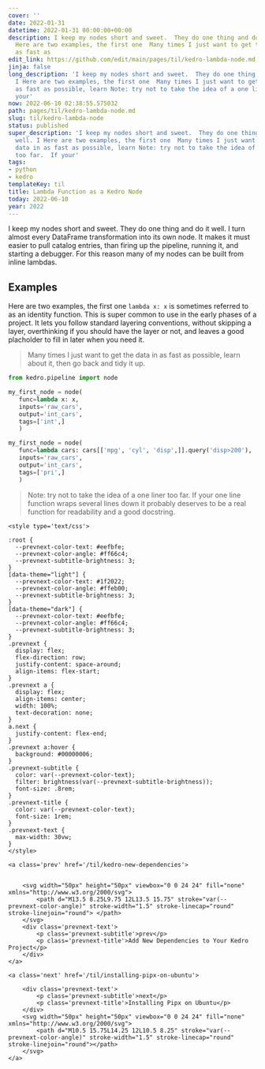 ```yaml
---
cover: ''
date: 2022-01-31
datetime: 2022-01-31 00:00:00+00:00
description: I keep my nodes short and sweet.  They do one thing and do it well. I
  Here are two examples, the first one  Many times I just want to get the data in
  as fast as
edit_link: https://github.com/edit/main/pages/til/kedro-lambda-node.md
jinja: false
long_description: 'I keep my nodes short and sweet.  They do one thing and do it well.
  I Here are two examples, the first one  Many times I just want to get the data in
  as fast as possible, learn Note: try not to take the idea of a one liner too far.  If
  your'
now: 2022-06-10 02:38:55.575032
path: pages/til/kedro-lambda-node.md
slug: til/kedro-lambda-node
status: published
super_description: 'I keep my nodes short and sweet.  They do one thing and do it
  well. I Here are two examples, the first one  Many times I just want to get the
  data in as fast as possible, learn Note: try not to take the idea of a one liner
  too far.  If your'
tags:
- python
- kedro
templateKey: til
title: Lambda Function as a Kedro Node
today: 2022-06-10
year: 2022
---
```


I keep my nodes short and sweet.  They do one thing and do it well. I
turn almost every DataFrame transformation into its own node.  It makes
it must easier to pull catalog entries, than firing up the pipeline,
running it, and starting a debugger.  For this reason many of my nodes
can be built from inline lambdas.

## Examples

Here are two examples, the first one `lambda x: x` is sometimes referred
to as an identity function.  This is super common to use in the early
phases of a project.  It lets you follow standard layering conventions,
without skipping a layer, overthinking if you should have the layer or
not, and leaves a good placholder to fill in later when you need it.

> Many times I just want to get the data in as fast as possible, learn
> about it, then go back and tidy it up.

``` python
from kedro.pipeline import node

my_first_node = node(
   func=lambda x: x,
   inputs='raw_cars',
   output='int_cars',
   tags=['int',]
   )

my_first_node = node(
   func=lambda cars: cars[['mpg', 'cyl', 'disp',]].query('disp>200'),
   inputs='raw_cars',
   output='int_cars',
   tags=['pri',]
   )
```

> Note: try not to take the idea of a one liner too far.  If your
> one line function wraps several lines down it probably deserves to be
> a real function for readability and a good docstring.
<div class='prevnext'>

    <style type='text/css'>

    :root {
      --prevnext-color-text: #eefbfe;
      --prevnext-color-angle: #ff66c4;
      --prevnext-subtitle-brightness: 3;
    }
    [data-theme="light"] {
      --prevnext-color-text: #1f2022;
      --prevnext-color-angle: #ffeb00;
      --prevnext-subtitle-brightness: 3;
    }
    [data-theme="dark"] {
      --prevnext-color-text: #eefbfe;
      --prevnext-color-angle: #ff66c4;
      --prevnext-subtitle-brightness: 3;
    }
    .prevnext {
      display: flex;
      flex-direction: row;
      justify-content: space-around;
      align-items: flex-start;
    }
    .prevnext a {
      display: flex;
      align-items: center;
      width: 100%;
      text-decoration: none;
    }
    a.next {
      justify-content: flex-end;
    }
    .prevnext a:hover {
      background: #00000006;
    }
    .prevnext-subtitle {
      color: var(--prevnext-color-text);
      filter: brightness(var(--prevnext-subtitle-brightness));
      font-size: .8rem;
    }
    .prevnext-title {
      color: var(--prevnext-color-text);
      font-size: 1rem;
    }
    .prevnext-text {
      max-width: 30vw;
    }
    </style>
    
    <a class='prev' href='/til/kedro-new-dependencies'>
    

        <svg width="50px" height="50px" viewbox="0 0 24 24" fill="none" xmlns="http://www.w3.org/2000/svg">
            <path d="M13.5 8.25L9.75 12L13.5 15.75" stroke="var(--prevnext-color-angle)" stroke-width="1.5" stroke-linecap="round" stroke-linejoin="round"> </path>
        </svg>
        <div class='prevnext-text'>
            <p class='prevnext-subtitle'>prev</p>
            <p class='prevnext-title'>Add New Dependencies to Your Kedro Project</p>
        </div>
    </a>
    
    <a class='next' href='/til/installing-pipx-on-ubuntu'>
    
        <div class='prevnext-text'>
            <p class='prevnext-subtitle'>next</p>
            <p class='prevnext-title'>Installing Pipx on Ubuntu</p>
        </div>
        <svg width="50px" height="50px" viewbox="0 0 24 24" fill="none" xmlns="http://www.w3.org/2000/svg">
            <path d="M10.5 15.75L14.25 12L10.5 8.25" stroke="var(--prevnext-color-angle)" stroke-width="1.5" stroke-linecap="round" stroke-linejoin="round"></path>
        </svg>
    </a>
  </div>